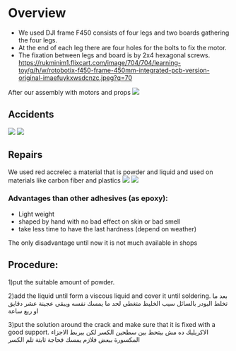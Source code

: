 ﻿# Overview

- We used DJI frame F450 consists of four legs and two boards gathering the four legs.
- At the end of each leg there are four holes for the bolts to fix the motor.
- The fixation between legs and board is by 2x4 hexagonal screws. 
https://rukminim1.flixcart.com/image/704/704/learning-toy/g/h/w/rotobotix-f450-frame-450mm-integrated-pcb-version-original-imaefuykxwsdcnzc.jpeg?q=70

After our assembly with motors and props
![](file:///C:\Users\Michael\Downloads\WhatsApp%20Image%202019-07-14%20at%209.24.56%20PM.jpeg)
## Accidents
![](Frame%20and%20repairs/20190214_143813.jpg)
![](Frame%20and%20repairs/20190214_143911.jpg)

## Repairs 
We used red accrelec a material that is powder and liquid and used on materials like carbon fiber and plastics
![](Frame%20and%20repairs/20190214_131405.jpg)
![](Frame%20and%20repairs/20190702_121739.jpg)

### Advantages than other adhesives (as epoxy):
- Light weight 
- shaped by hand with no bad effect on skin or bad smell 
- take less time to have the last hardness (depend on weather) 

The only disadvantage until now it is not much available in shops

## Procedure:
1)put the suitable amount of powder.

2)add the liquid until form a viscous liquid and cover it until soldering.
بعد ما تخلط البودر بالسائل سيب الخليط متغطي لحد ما يمسك نفسه ويبقي عجينة عشر دقايق او ربع ساعة

3)put the solution around the crack and make sure that it is fixed with a good support.
الاكريليك ده مش بيتحط بين سطحين الكسر لكن بيربط الاجزاء المكسورة ببعض فلازم يمسك فحاجة ثابتة تلم الكسر 

 

